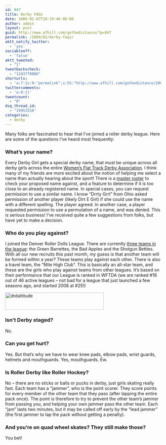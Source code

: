 ```yaml
---
id: 847
title: Derby FAQs
date: 2009-02-07T10:19:46-06:00
author: admin
layout: post
guid: http://www.afhill.com/gothedistance/?p=847
permalink: /2009/02/derby-faqs/
aktt_notify_twitter:
  - 'yes'
sociableoff:
  - 'false'
aktt_tweeted:
  - "1"
tweetbackscheck:
  - "1243778086"
shorturls:
  - 'a:7:{s:9:"permalink";s:55:"http://www.afhill.com/gothedistance/2009/02/derby-faqs/";s:7:"tinyurl";s:25:"http://tinyurl.com/rax6v6";s:4:"isgd";s:17:"http://is.gd/zrqT";s:5:"bitly";s:19:"http://bit.ly/iNfLC";s:5:"snipr";s:22:"http://snipr.com/hxlcy";s:5:"snurl";s:22:"http://snurl.com/hxlcy";s:7:"snipurl";s:24:"http://snipurl.com/hxlcy";}'
twittercomments:
  - 'a:0:{}'
tweetcount:
  - "0"
dsq_thread_id:
  - "19953316"
categories:
  - derby
---
```

Many folks are fascinated to hear that I&#8217;ve joined a roller derby league. Here are some of the questions I&#8217;ve heard most frequently:

<!--more-->

### What&#8217;s your name?

Every Derby Girl gets a special derby name, that must be unique across all derby girls across the entire <a href="http://www.wftda.com" rel="nofollow">Women&#8217;s Flat Track Derby Association</a>. I think many of my friends are more excited about the notion of helping me select a name than actually hearing about the sport! There is a <a href="http://twoevils.org/rollergirls/" rel="nofollow">master roster</a> to check your proposed name against, and a feature to determine if it is too close to an already registered name. In special cases, you can request permission to use a similar name. I know &#8220;Drrty Grrl&#8221; from Ohio asked permission of another player (likely Dirt E Girl) if she could use the name with a different spelling. The player agreed. In another case, a player requested permission to use a permutation of a name, and was denied. This is serious business! I&#8217;ve received quite a few suggestions from folks, but have yet to make a decision.

### Who do you play against?

I joined the Denver Roller Dolls League. There are currently <a href="http://denverrollerdolls.com/teams.php" rel="nofollow">three teams in the league</a>: the Green Barrettes, the Bad Apples and the Shotgun Betties. With all our new recruits this past month, my guess is that another team will be formed within a year? These teams play against each other. There is also a travel team, the &#8220;Mile High Club&#8221;. This is basically an all-star team, and these are the girls who play against teams from other leagues. It&#8217;s based on their performance that our League is ranked in WFTDA (we are ranked #16 out of 46 active leagues &#8211; not bad for a league that just launched a few seasons ago, and started 2008 at #25!)

<img src="http://www.afhill.com/gothedistance/wp-content/uploads/2009/02/drdaltitude.jpg" alt="drdaltitude" title="drdaltitude" width="319" height="56" class="aligncenter size-full wp-image-850" /> 

### Isn&#8217;t Derby staged?

No. 

### Can you get hurt?

Yes. But that&#8217;s why we have to wear knee pads, elbow pads, wrist guards, helmets and mouthguards. Yes, mouthguards. Ew.

### Is Roller Derby like Roller Hockey?

No &#8211; there are no sticks or balls or pucks in derby, just girls skating really fast. Each team has a &#8220;jammer&#8221;, who is the point scorer. They score points for every member of the other team that they pass (after lapping the entire pack once). The point is therefore to try to prevent the other team&#8217;s jammer from passing you, and helping your own jammer pass the other team. Each &#8220;jam&#8221; lasts two minutes, but it may be called off early by the &#8220;lead jammer&#8221; (the first jammer to lap the pack without getting a penalty).

### And you&#8217;re on quad wheel skates? They still make those?

You bet!